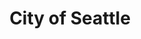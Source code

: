 ---
title: City of Seattle
state: Washington
description: The data is supplied by the City of Seattle.
logo: https://upload.wikimedia.org/wikipedia/en/thumb/0/04/City_of_Seattle%E2%80%94Seal.png/200px-City_of_Seattle%E2%80%94Seal.png
---